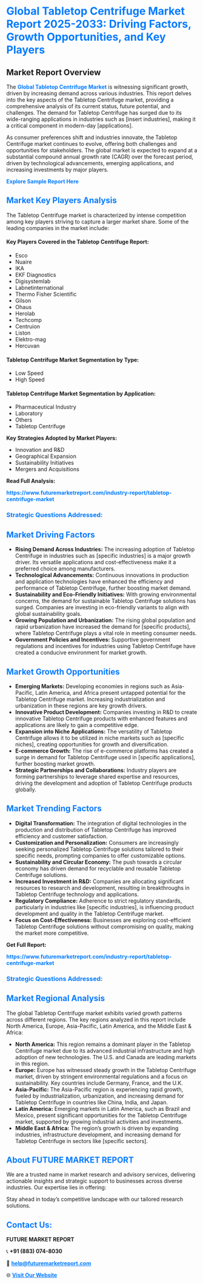 <h1 style="color: #007BFF;">Global Tabletop Centrifuge Market Report 2025-2033: Driving Factors, Growth Opportunities, and Key Players</h1>

<section id="overview">
<h2>Market Report Overview</h2>
<p>The <a href="https://www.futuremarketreport.com/industry-report/tabletop-centrifuge-market" style="color: #007BFF; text-decoration: none;"><strong>Global Tabletop Centrifuge Market</strong></a> is witnessing significant growth, driven by increasing demand across various industries. This report delves into the key aspects of the Tabletop Centrifuge market, providing a comprehensive analysis of its current status, future potential, and challenges. The demand for Tabletop Centrifuge has surged due to its wide-ranging applications in industries such as [insert industries], making it a critical component in modern-day [applications].</p>
<p>As consumer preferences shift and industries innovate, the Tabletop Centrifuge market continues to evolve, offering both challenges and opportunities for stakeholders. The global market is expected to expand at a substantial compound annual growth rate (CAGR) over the forecast period, driven by technological advancements, emerging applications, and increasing investments by major players.</p>
</section>

<section id="overview">
<p><a href="https://www.futuremarketreport.com/request-sample/reportId=126917" style="color: #007BFF; text-decoration: none;"><strong>Explore Sample Report Here</strong></a></p>
</section>

<section id="key-players">
<h2 style="color: #007BFF;">Market Key Players Analysis</h2>
<p>The Tabletop Centrifuge market is characterized by intense competition among key players striving to capture a larger market share. Some of the leading companies in the market include:</p>
<h4>Key Players Covered in the Tabletop Centrifuge Report:</h4>
<ul><li>Esco</li><li>Nuaire</li><li>IKA</li><li>EKF Diagnostics</li><li>Digisystemlab</li><li>Labnetinternational</li><li>Thermo Fisher Scientific</li><li>Gilson</li><li>Ohaus</li><li>Herolab</li><li>Techcomp</li><li>Centruion</li><li>Liston</li><li>Elektro-mag</li><li>Hercuvan</li></ul>
<h4>Tabletop Centrifuge Market Segmentation by Type:</h4>
<ul><li>Low Speed</li><li>High Speed</li></ul>

<h4>Tabletop Centrifuge Market Segmentation by Application:</h4>
<ul><li>Pharmaceutical Industry</li><li>Laboratory</li><li>Others</li><li>Tabletop Centrifuge</li></ul>
<p><strong>Key Strategies Adopted by Market Players:</strong></p>
<ul>
<li>Innovation and R&D</li>
<li>Geographical Expansion</li>
<li>Sustainability Initiatives</li>
<li>Mergers and Acquisitions</li>
</ul>
</section>

<section>
<p><strong>Read Full Analysis: </strong></p><a href="https://www.futuremarketreport.com/industry-report/tabletop-centrifuge-market" style="color: #007BFF; text-decoration: none;"><strong>https://www.futuremarketreport.com/industry-report/tabletop-centrifuge-market</strong></a>
<h3 style="color: #007BFF;">Strategic Questions Addressed:</h3>
</section>

<section id="driving-factors">
<h2 style="color: #007BFF;">Market Driving Factors</h2>
<ul>
<li><strong>Rising Demand Across Industries:</strong> The increasing adoption of Tabletop Centrifuge in industries such as [specific industries] is a major growth driver. Its versatile applications and cost-effectiveness make it a preferred choice among manufacturers.</li>
<li><strong>Technological Advancements:</strong> Continuous innovations in production and application technologies have enhanced the efficiency and performance of Tabletop Centrifuge, further boosting market demand.</li>
<li><strong>Sustainability and Eco-Friendly Initiatives:</strong> With growing environmental concerns, the demand for sustainable Tabletop Centrifuge solutions has surged. Companies are investing in eco-friendly variants to align with global sustainability goals.</li>
<li><strong>Growing Population and Urbanization:</strong> The rising global population and rapid urbanization have increased the demand for [specific products], where Tabletop Centrifuge plays a vital role in meeting consumer needs.</li>
<li><strong>Government Policies and Incentives:</strong> Supportive government regulations and incentives for industries using Tabletop Centrifuge have created a conducive environment for market growth.</li>
</ul>
</section>

<section id="growth-opportunities">
<h2 style="color: #007BFF;">Market Growth Opportunities</h2>
<ul>
<li><strong>Emerging Markets:</strong> Developing economies in regions such as Asia-Pacific, Latin America, and Africa present untapped potential for the Tabletop Centrifuge market. Increasing industrialization and urbanization in these regions are key growth drivers.</li>
<li><strong>Innovative Product Development:</strong> Companies investing in R&D to create innovative Tabletop Centrifuge products with enhanced features and applications are likely to gain a competitive edge.</li>
<li><strong>Expansion into Niche Applications:</strong> The versatility of Tabletop Centrifuge allows it to be utilized in niche markets such as [specific niches], creating opportunities for growth and diversification.</li>
<li><strong>E-commerce Growth:</strong> The rise of e-commerce platforms has created a surge in demand for Tabletop Centrifuge used in [specific applications], further boosting market growth.</li>
<li><strong>Strategic Partnerships and Collaborations:</strong> Industry players are forming partnerships to leverage shared expertise and resources, driving the development and adoption of Tabletop Centrifuge products globally.</li>
</ul>
</section>

<section id="trending-factors">
<h2 style="color: #007BFF;">Market Trending Factors</h2>
<ul>
<li><strong>Digital Transformation:</strong> The integration of digital technologies in the production and distribution of Tabletop Centrifuge has improved efficiency and customer satisfaction.</li>
<li><strong>Customization and Personalization:</strong> Consumers are increasingly seeking personalized Tabletop Centrifuge solutions tailored to their specific needs, prompting companies to offer customizable options.</li>
<li><strong>Sustainability and Circular Economy:</strong> The push towards a circular economy has driven demand for recyclable and reusable Tabletop Centrifuge solutions.</li>
<li><strong>Increased Investment in R&D:</strong> Companies are allocating significant resources to research and development, resulting in breakthroughs in Tabletop Centrifuge technology and applications.</li>
<li><strong>Regulatory Compliance:</strong> Adherence to strict regulatory standards, particularly in industries like [specific industries], is influencing product development and quality in the Tabletop Centrifuge market.</li>
<li><strong>Focus on Cost-Effectiveness:</strong> Businesses are exploring cost-efficient Tabletop Centrifuge solutions without compromising on quality, making the market more competitive.</li>
</ul>
</section>

<section>
<p><strong>Get Full Report: </strong></p><a href="https://www.futuremarketreport.com/industry-report/tabletop-centrifuge-market" style="color: #007BFF; text-decoration: none;"><strong>https://www.futuremarketreport.com/industry-report/tabletop-centrifuge-market</strong></a>
<h3 style="color: #007BFF;">Strategic Questions Addressed:</h3>
</section>


<section id="regional-analysis">
<h2 style="color: #007BFF;">Market Regional Analysis</h2>
<p>The global Tabletop Centrifuge market exhibits varied growth patterns across different regions. The key regions analyzed in this report include North America, Europe, Asia-Pacific, Latin America, and the Middle East & Africa:</p>
<ul>
<li><strong>North America:</strong> This region remains a dominant player in the Tabletop Centrifuge market due to its advanced industrial infrastructure and high adoption of new technologies. The U.S. and Canada are leading markets in this region.</li>
<li><strong>Europe:</strong> Europe has witnessed steady growth in the Tabletop Centrifuge market, driven by stringent environmental regulations and a focus on sustainability. Key countries include Germany, France, and the U.K.</li>
<li><strong>Asia-Pacific:</strong> The Asia-Pacific region is experiencing rapid growth, fueled by industrialization, urbanization, and increasing demand for Tabletop Centrifuge in countries like China, India, and Japan.</li>
<li><strong>Latin America:</strong> Emerging markets in Latin America, such as Brazil and Mexico, present significant opportunities for the Tabletop Centrifuge market, supported by growing industrial activities and investments.</li>
<li><strong>Middle East & Africa:</strong> The region’s growth is driven by expanding industries, infrastructure development, and increasing demand for Tabletop Centrifuge in sectors like [specific sectors].</li>
</ul>
</section>

<footer>
<h2 style="color: #007BFF;">About FUTURE MARKET REPORT</h2>
<p>We are a trusted name in market research and advisory services, delivering actionable insights and strategic support to businesses across diverse industries. Our expertise lies in offering:</p>

<p>Stay ahead in today’s competitive landscape with our tailored research solutions.</p>

<h2 style="color: #007BFF;">Contact Us:</h2>
<p><strong>FUTURE MARKET REPORT</strong></p>
<p>📞 <strong>+91 (883) 074-8030</strong></p>
<p>📧 <strong><a href="mailto:help@futuremarketreport.com" style="color: #007BFF;">help@futuremarketreport.com</a></strong></p>
<p>🌐 <strong><a href="https://www.futuremarketreport.com/" style="color: #007BFF;">Visit Our Website</a></strong></p>
</footer>